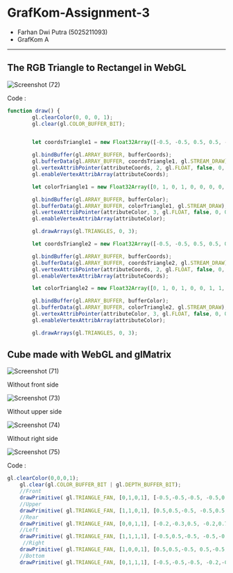 # GrafKom-Assignment-3
- Farhan Dwi Putra (5025211093)
- GrafKom A

---

## The RGB Triangle to Rectangel in WebGL
![Screenshot (72)](https://github.com/farhandp93/GrafKom-Assignment-3/assets/128909158/997031c7-0616-48e8-b541-55a06211c4c6)

Code :
```js
function draw() {
        gl.clearColor(0, 0, 0, 1); 
        gl.clear(gl.COLOR_BUFFER_BIT); 


        let coordsTriangle1 = new Float32Array([-0.5, -0.5, 0.5, 0.5, -0.5, 0.5]);

        gl.bindBuffer(gl.ARRAY_BUFFER, bufferCoords);
        gl.bufferData(gl.ARRAY_BUFFER, coordsTriangle1, gl.STREAM_DRAW);
        gl.vertexAttribPointer(attributeCoords, 2, gl.FLOAT, false, 0, 0);
        gl.enableVertexAttribArray(attributeCoords);

        let colorTriangle1 = new Float32Array([0, 1, 0, 1, 0, 0, 0, 0, 1]);

        gl.bindBuffer(gl.ARRAY_BUFFER, bufferColor);
        gl.bufferData(gl.ARRAY_BUFFER, colorTriangle1, gl.STREAM_DRAW);
        gl.vertexAttribPointer(attributeColor, 3, gl.FLOAT, false, 0, 0);
        gl.enableVertexAttribArray(attributeColor);

        gl.drawArrays(gl.TRIANGLES, 0, 3);

        let coordsTriangle2 = new Float32Array([-0.5, -0.5, 0.5, 0.5, 0.5, -0.5]);

        gl.bindBuffer(gl.ARRAY_BUFFER, bufferCoords);
        gl.bufferData(gl.ARRAY_BUFFER, coordsTriangle2, gl.STREAM_DRAW);
        gl.vertexAttribPointer(attributeCoords, 2, gl.FLOAT, false, 0, 0);
        gl.enableVertexAttribArray(attributeCoords);

        let colorTriangle2 = new Float32Array([0, 1, 0, 1, 0, 0, 1, 1, 1]);

        gl.bindBuffer(gl.ARRAY_BUFFER, bufferColor);
        gl.bufferData(gl.ARRAY_BUFFER, colorTriangle2, gl.STREAM_DRAW);
        gl.vertexAttribPointer(attributeColor, 3, gl.FLOAT, false, 0, 0);
        gl.enableVertexAttribArray(attributeColor);

        gl.drawArrays(gl.TRIANGLES, 0, 3);
```

## Cube made with WebGL and glMatrix
![Screenshot (71)](https://github.com/farhandp93/GrafKom-Assignment-3/assets/128909158/ab76cf3e-817f-4d1d-b0e9-ab5b97c8fbd3)

Without front side

![Screenshot (73)](https://github.com/farhandp93/GrafKom-Assignment-3/assets/128909158/5d7811c0-6120-438b-a221-e266ec81bab4)

Without upper side

![Screenshot (74)](https://github.com/farhandp93/GrafKom-Assignment-3/assets/128909158/87e03b06-33f0-403c-b9f7-3a5f92d04673)

Without right side

![Screenshot (75)](https://github.com/farhandp93/GrafKom-Assignment-3/assets/128909158/182e1888-b1e1-4263-9559-38a598b0210e)

Code :
```js
gl.clearColor(0,0,0,1);
    gl.clear(gl.COLOR_BUFFER_BIT | gl.DEPTH_BUFFER_BIT);
    //Front
    drawPrimitive( gl.TRIANGLE_FAN, [0,1,0,1], [-0.5,-0.5,-0.5, -0.5,0.5,-0.5, 0.5,0.5,-0.5, 0.5,-0.5,-0.5]);
    //Upper
    drawPrimitive( gl.TRIANGLE_FAN, [1,1,0,1], [0.5,0.5,-0.5, -0.5,0.5,-0.5, -0.2,0.7,0.5, 0.8, 0.7, 0.5]);
    //Rear
    drawPrimitive( gl.TRIANGLE_FAN, [0,0,1,1], [-0.2,-0.3,0.5, -0.2,0.7,0.5, 0.8,0.7,0.5, 0.8,-0.3,0.5]);
    //Left
    drawPrimitive( gl.TRIANGLE_FAN, [1,1,1,1], [-0.5,0.5,-0.5, -0.5,-0.5,-0.5, -0.2,-0.3,0.5, -0.2,0.7,0.5]);
     //Right
    drawPrimitive( gl.TRIANGLE_FAN, [1,0,0,1], [0.5,0.5,-0.5, 0.5,-0.5,-0.5, 0.8,-0.3,0.5, 0.8,0.7,0.5]);
    //Bottom
    drawPrimitive( gl.TRIANGLE_FAN, [0,1,1,1], [-0.5,-0.5,-0.5, -0.2,-0.3,0.5, 0.8,-0.3,0.5, 0.5,-0.5,-0.5]);
```
